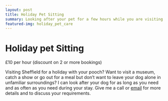 ```yaml
---
layout: post
title: Holiday Pet Sitting
summary: Looking after your pet for a few hours while you are visiting Sheffield
featured-img: holiday_pet_care
---
```


# Holiday pet Sitting

£10 per hour (discount on 2 or more bookings)

Visiting Sheffield for a holiday with your pooch? Want to visit a museum, catch a show or go out for a meal but don’t want to leave your dog alone in unfamiliar surroundings? I can look after your dog for as long as you need and as often as you need during your stay. Give me a call or <a href="mailto:helen@wilsonwalks.com">email</a> for more details and to discuss your requirements. 
